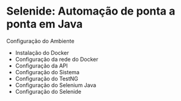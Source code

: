 # Selenide: Automação de ponta a ponta em Java 


Configuração do Ambiente
 - Instalação do Docker
 - Configuração da rede do Docker
 - Configuração da API
 - Configuração do Sistema
 - Configuração do TestNG
 - Configuração do Selenium Java
 - Configuração do Selenide